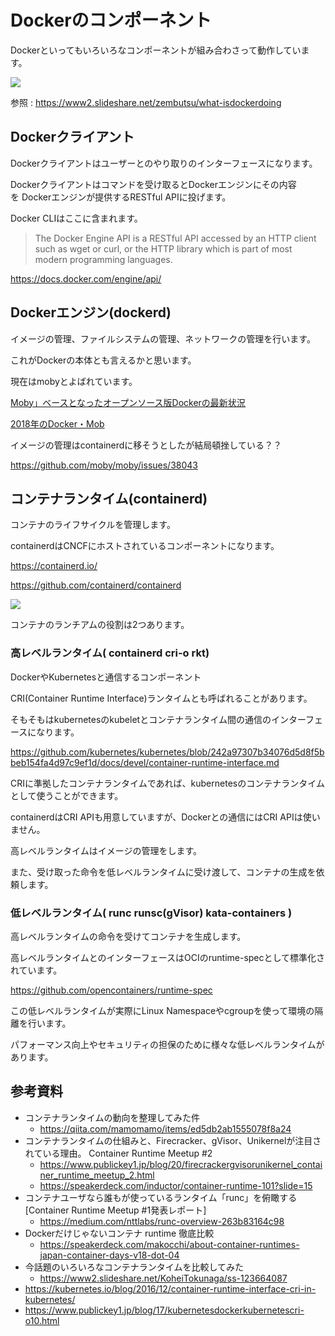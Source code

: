 # Dockerのコンポーネント
Dockerといってもいろいろなコンポーネントが組み合わさって動作しています。

![](https://image.slidesharecdn.com/what-is-docker-doing-191213003129/95/docker-43-638.jpg?cb=1576197252)

参照 : https://www2.slideshare.net/zembutsu/what-isdockerdoing

## Dockerクライアント
Dockerクライアントはユーザーとのやり取りのインターフェースになります。

Dockerクライアントはコマンドを受け取るとDockerエンジンにその内容を Dockerエンジンが提供するRESTful APIに投げます。

Docker CLIはここに含まれます。

> The Docker Engine API is a RESTful API accessed by an HTTP client such as wget or curl, or the HTTP library which is part of most modern programming languages.

https://docs.docker.com/engine/api/

## Dockerエンジン(dockerd)
イメージの管理、ファイルシステムの管理、ネットワークの管理を行います。

これがDockerの本体とも言えるかと思います。

現在はmobyとよばれています。

[Moby」ベースとなったオープンソース版Dockerの最新状況](https://knowledge.sakura.ad.jp/11068/)

[2018年のDocker・Mob](https://www2.slideshare.net/AkihiroSuda/japan-container-days-2018dockermoby)

イメージの管理はcontainerdに移そうとしたが結局頓挫している？？

https://github.com/moby/moby/issues/38043

## コンテナランタイム(containerd)
コンテナのライフサイクルを管理します。

containerdはCNCFにホストされているコンポーネントになります。

https://containerd.io/

https://github.com/containerd/containerd

![](https://containerd.io/img/architecture.png)

コンテナのランチアムの役割は2つあります。

### 高レベルランタイム( containerd cri-o rkt)
DockerやKubernetesと通信するコンポーネント

CRI(Container Runtime Interface)ランタイムとも呼ばれることがあります。

そもそもはkubernetesのkubeletとコンテナランタイム間の通信のインターフェースになります。

https://github.com/kubernetes/kubernetes/blob/242a97307b34076d5d8f5bbeb154fa4d97c9ef1d/docs/devel/container-runtime-interface.md

CRIに準拠したコンテナランタイムであれば、kubernetesのコンテナランタイムとして使うことができます。

containerdはCRI APIも用意していますが、Dockerとの通信にはCRI APIは使いません。

高レベルランタイムはイメージの管理をします。

また、受け取った命令を低レベルランタイムに受け渡して、コンテナの生成を依頼します。

### 低レベルランタイム( runc runsc(gVisor) kata-containers )
高レベルランタイムの命令を受けてコンテナを生成します。

高レベルランタイムとのインターフェースはOCIのruntime-specとして標準化されています。

https://github.com/opencontainers/runtime-spec

この低レベルランタイムが実際にLinux Namespaceやcgroupを使って環境の隔離を行います。

パフォーマンス向上やセキュリティの担保のために様々な低レベルランタイムがあります。

## 参考資料
* コンテナランタイムの動向を整理してみた件
  * https://qiita.com/mamomamo/items/ed5db2ab1555078f8a24
* コンテナランタイムの仕組みと、Firecracker、gVisor、Unikernelが注目されている理由。 Container Runtime Meetup #2
  * https://www.publickey1.jp/blog/20/firecrackergvisorunikernel_container_runtime_meetup_2.html
  * https://speakerdeck.com/inductor/container-runtime-101?slide=15
* コンテナユーザなら誰もが使っているランタイム「runc」を俯瞰する[Container Runtime Meetup #1発表レポート]
  * https://medium.com/nttlabs/runc-overview-263b83164c98
* Dockerだけじゃないコンテナ runtime 徹底比較
  * https://speakerdeck.com/makocchi/about-container-runtimes-japan-container-days-v18-dot-04
* 今話題のいろいろなコンテナランタイムを比較してみた
  * https://www2.slideshare.net/KoheiTokunaga/ss-123664087
* https://kubernetes.io/blog/2016/12/container-runtime-interface-cri-in-kubernetes/
* https://www.publickey1.jp/blog/17/kubernetesdockerkubernetescri-o10.html

